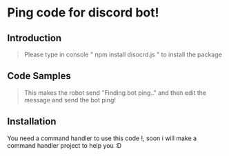 # Ping code for discord bot!

## Introduction

> Please type in console " npm install disocrd.js " to install the package 

## Code Samples

> This makes the robot send "Finding bot ping.." and then edit the message and send the bot ping!

## Installation

You need a command handler to use this code !, soon i will make a command handler project to help you :D
